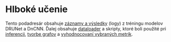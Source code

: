 # Hlboké učenie

Tento podadresár obsahuje [záznamy a výsledky](training_logs/) (logy) z tréningu modelov DRUNet a DnCNN. Ďalej obsahuje [dataloader](scripts/data/dataset_tempestLH.py) a skripty, ktoré boli použité pri [inferencii](scripts/inference.py), [tvorbe grafov](scripts/generate_graphs.py) a [vyhodnocovaní vybraných metrík](scripts/evaluate.py).
